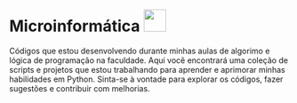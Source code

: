 # Microinformática <img src="https://github.com/CodeDark2168/Faculdade/assets/116005183/2264d140-e8f3-429e-a930-f769493409e3" width="40px">

Códigos que estou desenvolvendo durante minhas aulas de algorimo e lógica de programação na faculdade. Aqui você encontrará uma coleção de scripts e projetos que estou trabalhando para aprender e aprimorar minhas habilidades em Python. Sinta-se à vontade para explorar os códigos, fazer sugestões e contribuir com melhorias.


